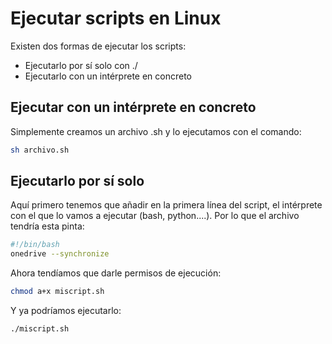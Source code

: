 # Ejecutar scripts en Linux

Existen dos formas de ejecutar los scripts:

- Ejecutarlo por sí solo con ./
- Ejecutarlo con un intérprete en concreto

## Ejecutar con un intérprete en concreto

Simplemente creamos un archivo .sh y lo ejecutamos con el comando:

```bash
sh archivo.sh
```

## Ejecutarlo por sí solo

Aquí primero tenemos que añadir en la primera línea del script, el intérprete con el que lo vamos a ejecutar (bash, python....). Por lo que el archivo tendría esta pinta:

```bash
#!/bin/bash
onedrive --synchronize
```

Ahora tendíamos que darle permisos de ejecución:

```bash
chmod a+x miscript.sh
```

Y ya podríamos ejecutarlo:

```bash
./miscript.sh
```

